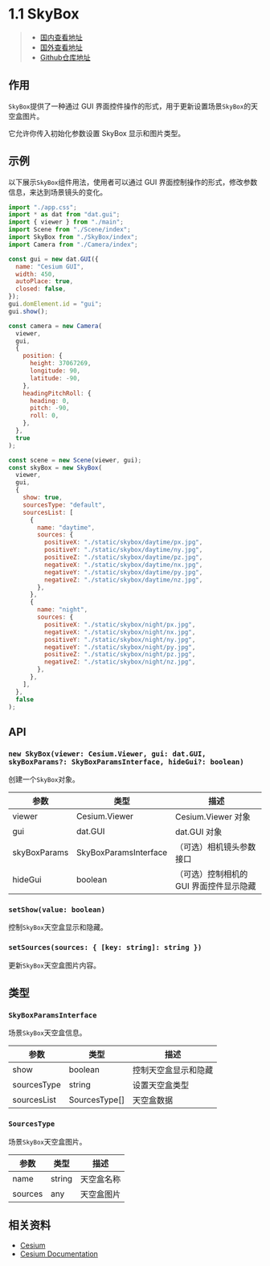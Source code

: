 # 1.1 SkyBox

> - [国内查看地址](https://main--sweet-dasik-754a3a.netlify.app/)
> - [国外查看地址](https://cesium-camera.vercel.app/)
> - [Github仓库地址](https://github.com/WaterSeeding/CesiumScene)

## 作用

`SkyBox`提供了一种通过 GUI 界面控件操作的形式，用于更新设置场景`SkyBox`的天空盒图片。

它允许你传入初始化参数设置 SkyBox 显示和图片类型。

## 示例

以下展示`SkyBox`组件用法，使用者可以通过 GUI 界面控制操作的形式，修改参数信息，来达到场景镜头的变化。

```jsx
import "./app.css";
import * as dat from "dat.gui";
import { viewer } from "./main";
import Scene from "./Scene/index";
import SkyBox from "./SkyBox/index";
import Camera from "./Camera/index";

const gui = new dat.GUI({
  name: "Cesium GUI",
  width: 450,
  autoPlace: true,
  closed: false,
});
gui.domElement.id = "gui";
gui.show();

const camera = new Camera(
  viewer,
  gui,
  {
    position: {
      height: 37067269,
      longitude: 90,
      latitude: -90,
    },
    headingPitchRoll: {
      heading: 0,
      pitch: -90,
      roll: 0,
    },
  },
  true
);

const scene = new Scene(viewer, gui);
const skyBox = new SkyBox(
  viewer,
  gui,
  {
    show: true,
    sourcesType: "default",
    sourcesList: [
      {
        name: "daytime",
        sources: {
          positiveX: "./static/skybox/daytime/px.jpg",
          positiveY: "./static/skybox/daytime/ny.jpg",
          positiveZ: "./static/skybox/daytime/pz.jpg",
          negativeX: "./static/skybox/daytime/nx.jpg",
          negativeY: "./static/skybox/daytime/py.jpg",
          negativeZ: "./static/skybox/daytime/nz.jpg",
        },
      },
      {
        name: "night",
        sources: {
          positiveX: "./static/skybox/night/px.jpg",
          negativeX: "./static/skybox/night/nx.jpg",
          positiveY: "./static/skybox/night/ny.jpg",
          negativeY: "./static/skybox/night/py.jpg",
          positiveZ: "./static/skybox/night/pz.jpg",
          negativeZ: "./static/skybox/night/nz.jpg",
        },
      },
    ],
  },
  false
);
```

## API

### `new SkyBox(viewer: Cesium.Viewer, gui: dat.GUI, skyBoxParams?: SkyBoxParamsInterface, hideGui?: boolean)`

创建一个`SkyBox`对象。

| 参数         | 类型                  | 描述                                    |
| ------------ | --------------------- | --------------------------------------- |
| viewer       | Cesium.Viewer         | Cesium.Viewer 对象                      |
| gui          | dat.GUI               | dat.GUI 对象                            |
| skyBoxParams | SkyBoxParamsInterface | （可选）相机镜头参数接口                |
| hideGui      | boolean               | （可选）控制相机的 GUI 界面控件显示隐藏 |

### `setShow(value: boolean)`

控制`SkyBox`天空盒显示和隐藏。

### `setSources(sources: { [key: string]: string })`

更新`SkyBox`天空盒图片内容。

## 类型

### `SkyBoxParamsInterface`

场景`SkyBox`天空盒信息。

| 参数        | 类型          | 描述                 |
| ----------- | ------------- | -------------------- |
| show        | boolean       | 控制天空盒显示和隐藏 |
| sourcesType | string        | 设置天空盒类型       |
| sourcesList | SourcesType[] | 天空盒数据           |

### `SourcesType`

场景`SkyBox`天空盒图片。

| 参数    | 类型   | 描述       |
| ------- | ------ | ---------- |
| name    | string | 天空盒名称 |
| sources | any    | 天空盒图片 |

## 相关资料

- [Cesium](https://cesium.com/)
- [Cesium Documentation](https://cesium.com/docs/)
